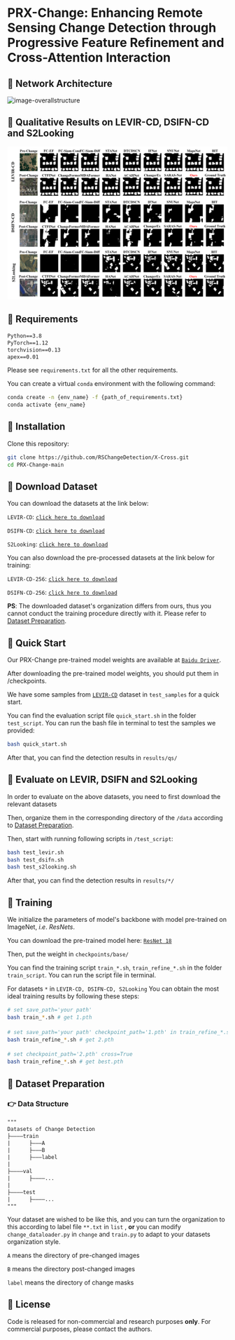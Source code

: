 # PRX-Change: Enhancing Remote Sensing Change Detection through Progressive Feature Refinement and Cross-Attention Interaction

## :speech_balloon: Network Architecture

![image-overallstructure](Images/Overall_structure.png)

 ## :speech_balloon: Qualitative Results on LEVIR-CD, DSIFN-CD and S2Looking

[//]: # (![image-QuantitativeResult]&#40;Images/image-20221117160727181.png&#41;)

![image-QualitativeResult](Images/Qualitative_results.png)

## :speech_balloon: Requirements

```
Python==3.8
PyTorch==1.12
torchvision==0.13
apex==0.01
```

Please see `requirements.txt` for all the other requirements.

You can create a virtual `conda` environment with the following command:

```bash
conda create -n {env_name} -f {path_of_requirements.txt}
conda activate {env_name}
```

## :speech_balloon: Installation

Clone this repository:

```bash
git clone https://github.com/RSChangeDetection/X-Cross.git
cd PRX-Change-main
```

## :speech_balloon: Download Dataset

You can download the datasets at the link below:

`LEVIR-CD`: [`click here to download`](https://justchenhao.github.io/LEVIR/)

`DSIFN-CD`:  [`click here to download`](https://github.com/GeoZcx/A-deeply-supervised-image-fusion-network-for-change-detection-in-remote-sensing-images/tree/master/dataset)

`S2Looking`: [`click here to download`](https://github.com/S2Looking/Dataset)

You can also download the pre-processed datasets at the link below for training:

`LEVIR-CD-256`: [`click here to download`](https://www.dropbox.com/sh/lnjxpflvgjijwoj/AAAgWr3xgOjqtTWPVpbLVcfNa?dl=0)

`DSIFN-CD-256`: [`click here to download`](https://www.dropbox.com/sh/i54h8kkpgar1s07/AACK5_jLGS3cP9ocgOMEUJcNa?dl=0)

**PS**: The downloaded dataset's organization differs from ours, thus you cannot conduct the training procedure directly with it. Please refer to [Dataset Preparation](#jump). 

## :speech_balloon: Quick Start

Our PRX-Change pre-trained model weights are available at  [`Baidu Driver`](https://pan.baidu.com/s/1I6t6RFCV78xPAMG_-h0Jzw?pwd=jrxl). 

After downloading the pre-trained model weights, you should put them in /checkpoints.

We have some samples from [`LEVIR-CD`](https://justchenhao.github.io/LEVIR/) dataset in `test_samples` for a quick start. 

You can find the evaluation script file `quick_start.sh` in the folder `test_script`. You can run the bash file in terminal to test the samples we provided:

```bash
bash quick_start.sh
```

After that, you can find the detection results in `results/qs/`

 ## :speech_balloon: Evaluate on LEVIR, DSIFN and S2Looking

In order to evaluate on the above datasets, you need to first download the relevant datasets

Then, organize them in the corresponding directory of the `/data` according to [Dataset Preparation](#jump). 

Then, start with running following scripts in `/test_script`:

```bash
bash test_levir.sh
bash test_dsifn.sh
bash test_s2looking.sh
```

After that, you can find the detection results in `results/*/`

## :speech_balloon: Training

We initialize the parameters of model's backbone with model pre-trained on ImageNet,  $i.e.$ $ResNets$.

You can download the pre-trained model  here: [`ResNet 18`](https://download.pytorch.org/models/resnet18-f37072fd.pth)

Then, put the weight in `checkpoints/base/`

You can find the training script `train_*.sh`, `train_refine_*.sh` in the folder `train_script`. You can run the script file in terminal.

For datasets `*` in `LEVIR-CD, DSIFN-CD, S2Looking` You can obtain the most ideal training results by following these steps:

```bash
# set save_path='your path'
bash train_*.sh # get 1.pth

# set save_path='your path' checkpoint_path='1.pth' in train_refine_*.sh'
bash train_refine_*.sh # get 2.pth

# set checkpoint_path='2.pth' cross=True
bash train_refine_*.sh # get best.pth
```

## :speech_balloon: <span id="jump">Dataset Preparation</span>

### :point_right: Data Structure

```
"""
Datasets of Change Detection
├————train
|      ├———A  
|      ├———B
|      ├———label
|
├————val
|      ├————...
|
├————test
|      ├————...
"""
```

Your dataset are wished to be like this, and you can turn the organization to this according to label file  `**.txt` in `list` , **or** you can modify `change_dataloader.py` in `change` and `train.py`  to adapt to your datasets organization style.

`A` means the directory of pre-changed images

`B` means the directory post-changed images

`label` means the directory of change masks

## :speech_balloon: License

Code is released for non-commercial and research purposes **only**. For commercial purposes, please contact the authors.
